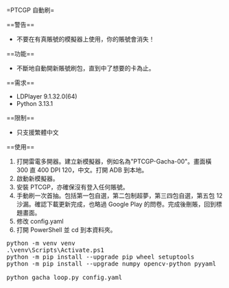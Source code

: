 =PTCGP 自動刷=

==警告==

- 不要在有真賬號的模擬器上使用，你的賬號會消失！

==功能==

- 不斷地自動開新賬號刷包，直到中了想要的卡為止。

==需求==

- LDPlayer 9.1.32.0(64)
- Python 3.13.1

==限制==

- 只支援繁體中文

==使用==

1. 打開雷電多開器。建立新模擬器，例如名為"PTCGP-Gacha-00"。畫面橫 300 直 400 DPI 120，中文。打開 ADB 到本地。
2. 啟動新模擬器。
3. 安裝 PTCGP，亦確保沒有登入任何賬號。
4. 手動刷一次首抽。包括第一包自選，第二包制超夢，第三四包自選，第五包 12 沙漏。確認下載更新完成，也略過 Google Play 的問卷。完成後刪賬，回到標題畫面。
5. 修改 config.yaml
6. 打開 PowerShell 並 cd 到本資料夾。
<pre>
python -m venv venv
.\venv\Scripts\Activate.ps1
python -m pip install --upgrade pip wheel setuptools
python -m pip install --upgrade numpy opencv-python pyyaml

python gacha_loop.py config.yaml
</pre>
